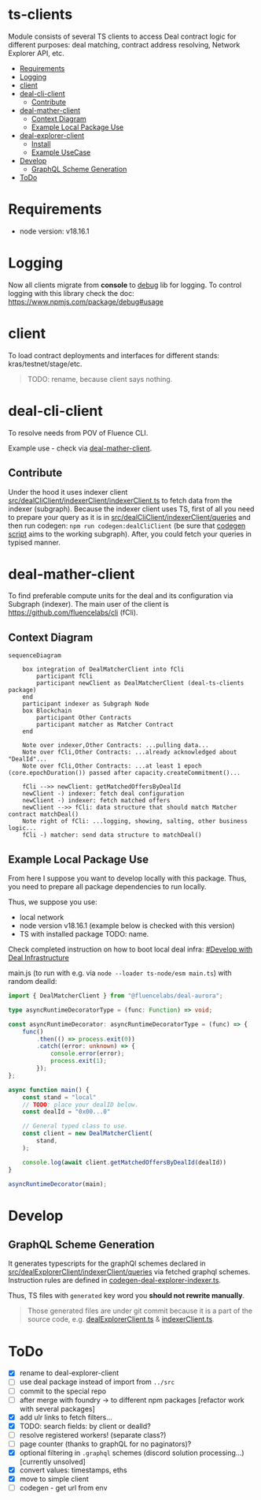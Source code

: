 # ts-clients

Module consists of several TS clients to access Deal contract logic for different purposes: deal matching, contract address resolving, Network Explorer API, etc.  

<!-- START doctoc generated TOC please keep comment here to allow auto update -->
<!-- DON'T EDIT THIS SECTION, INSTEAD RE-RUN doctoc TO UPDATE -->

- [Requirements](#requirements)
- [Logging](#logging)
- [client](#client)
- [deal-cli-client](#deal-cli-client)
  - [Contribute](#contribute)
- [deal-mather-client](#deal-mather-client)
  - [Context Diagram](#context-diagram)
  - [Example Local Package Use](#example-local-package-use)
- [deal-explorer-client](#deal-explorer-client)
  - [Install](#install)
  - [Example UseCase](#example-usecase)
- [Develop](#develop)
  - [GraphQL Scheme Generation](#graphql-scheme-generation)
- [ToDo](#todo)

<!-- END doctoc generated TOC please keep comment here to allow auto update -->

# Requirements
- node version: v18.16.1

# Logging
Now all clients migrate from **console** to [debug](https://www.npmjs.com/package/debug) lib for logging. To control logging with this library check the doc: https://www.npmjs.com/package/debug#usage

# client
To load contract deployments and interfaces for different stands: kras/testnet/stage/etc.

> TODO: rename, because client says nothing.

# deal-cli-client
To resolve needs from POV of Fluence CLI. 

Example use - check via [deal-mather-client](#deal-mather-client).

## Contribute
Under the hood it uses indexer client [src/dealCliClient/indexerClient/indexerClient.ts](src/dealCliClient/indexerClient/indexerClient.ts) to fetch data from the indexer (subgraph). Because the indexer client uses TS, first of all you need to prepare your query as it is in [src/dealCliClient/indexerClient/queries](src/dealCliClient/indexerClient/queries) and then run codegen: `npm run codegen:dealCliClient` (be sure that [codegen script](codegen-deal-cli-indexer.ts) aims to the working subgraph).
After, you could fetch your queries in typised manner.

# deal-mather-client
To find preferable compute units for the deal and its configuration via Subgraph (indexer). The main user of the client is https://github.com/fluencelabs/cli (fCli).

## Context Diagram

```mermaid
sequenceDiagram

    box integration of DealMatcherClient into fCli
        participant fCli
        participant newClient as DealMatcherClient (deal-ts-clients package)
    end
    participant indexer as Subgraph Node
    box Blockchain
        participant Other Contracts
        participant matcher as Matcher Contract
    end

    Note over indexer,Other Contracts: ...pulling data...
    Note over fCli,Other Contracts: ...already acknowledged about "DealId"...
    Note over fCli,Other Contracts: ...at least 1 epoch (core.epochDuration()) passed after capacity.createCommitment()...
    
    fCli -->> newClient: getMatchedOffersByDealId
    newClient -) indexer: fetch deal configuration
    newClient -) indexer: fetch matched offers
    newClient -->> fCli: data structure that should match Matcher contract matchDeal()
    Note right of fCli: ...logging, showing, salting, other business logic...
    fCli -) matcher: send data structure to matchDeal()
```

## Example Local Package Use
From here I suppose you want to develop locally with this package. Thus, you need to prepare all package dependencies to run locally.

Thus, we suppose you use:
- local network
- node version v18.16.1 (example below is checked with this version)
- TS with installed package TODO: name. 

Check completed instruction on how to boot local deal infra: [#Develop with Deal Infrastructure](../README.md#Develop-with-Deal-Infrastructure)

main.js (to run with e.g. via `node --loader ts-node/esm main.ts`) with random dealId:
```typescript
import { DealMatcherClient } from "@fluencelabs/deal-aurora";

type asyncRuntimeDecoratorType = (func: Function) => void;

const asyncRuntimeDecorator: asyncRuntimeDecoratorType = (func) => {
    func()
        .then(() => process.exit(0))
        .catch((error: unknown) => {
            console.error(error);
            process.exit(1);
        });
};

async function main() {
    const stand = "local"
    // TODO: place your dealID below.
    const dealId = "0x00...0"

    // General typed class to use.
    const client = new DealMatcherClient(
        stand,
    );

    console.log(await client.getMatchedOffersByDealId(dealId))
}

asyncRuntimeDecorator(main);
```

# Develop
## GraphQL Scheme Generation
It generates typescripts for the graphQl schemes declared in [src/dealExplorerClient/indexerClient/queries](src/dealExplorerClient/indexerClient/queries) via fetched graphql schemes. Instruction rules are defined in [codegen-deal-explorer-indexer.ts](codegen-deal-explorer-indexer.ts).

Thus, TS files with `generated` key word you **should not rewrite manually**.

> Those generated files are under git commit because it is a part of the source code, e.g. 
> [dealExplorerClient.ts](client/dealExplorerClient/dealIndexerClient.ts) & [indexerClient.ts](client/dealExplorerClient/indexerClient/indexerClient.ts).

# ToDo
- [x] rename to deal-explorer-client
- [ ] use deal package instead of import from `../src`
- [ ] commit to the special repo
- [ ] after merge with foundry -> to different npm packages [refactor work with several packages]
- [x] add ulr links to fetch filters...
- [x] TODO: search fields: by client or dealId?
- [ ] resolve registered workers! (separate class?)
- [ ] page counter (thanks to graphQL for no paginators)?
- [x] optional filtering in `.graphql` schemes (discord solution processing...) [currently unsolved]
- [x] convert values: timestamps, eths
- [x] move to simple client
- [ ] codegen - get url from env
